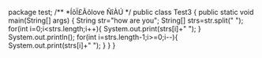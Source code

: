 package test;
/**
*ÍõÏ£Ãôlove ÑîÀÚ
 */
public class Test3 {
	public static void main(String[] args) {
		String str="how are you";
		String[] strs=str.split(" ");
		for(int i=0;i<strs.length;i++){
			System.out.print(strs[i]+" ");
		}
		System.out.println();
		for(int i=strs.length-1;i>=0;i--){
			System.out.print(strs[i]+" ");
		}
	}
}
